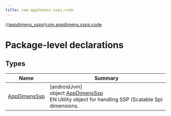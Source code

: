 ```yaml
---
title: com.appdimens.ssps.code
---
```

//[appdimens_ssps](../../index.html)/[com.appdimens.ssps.code](index.html)



# Package-level declarations



## Types


| Name | Summary |
|---|---|
| [AppDimensSsp](-app-dimens-ssp/index.html) | [androidJvm]<br>object [AppDimensSsp](-app-dimens-ssp/index.html)<br>EN Utility object for handling SSP (Scalable Sp) dimensions. |
